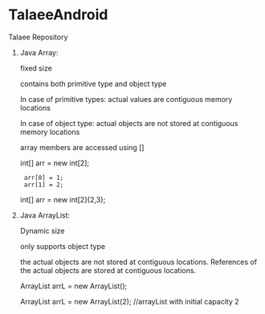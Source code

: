 # TalaeeAndroid
Talaee Repository
1. Java Array:

   fixed size
   
   contains both primitive type and object type
   
   In case of primitive types: actual values are contiguous memory locations
   
   In case of object type: actual objects are not stored at contiguous memory locations
   
   array members are accessed using []
   
   
   int[] arr = new int[2]; 
   
        arr[0] = 1; 
        arr[1] = 2; 
        
   int[] arr = new int[2]{2,3}; 
   
   
2. Java ArrayList:
    
    Dynamic size
    
    only supports object type
    
    the actual objects are not stored at contiguous locations. References of the actual objects are stored at contiguous locations.
    
    ArrayList<Object> arrL = new ArrayList<Object>(); 
    
    ArrayList<Object> arrL = new ArrayList<Object>(2); //arrayList with initial capacity 2
        
